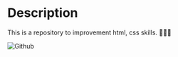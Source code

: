 # Description

This is a repository to improvement html, css skills. 👨🏻‍💻

![Github](https://github.com/zearkiatos/frontend-developer-css-html-web/actions/workflows/action.yml/badge.svg)